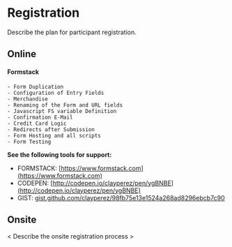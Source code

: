 # Registration
Describe the plan for participant registration.

## Online
#### Formstack
    - Form Duplication
    - Configuration of Entry Fields
    - Merchandise
    - Renaming of the Form and URL fields
    - Javascript FS variable Definition
    - Confirmation E-Mail
    - Credit Card Logic
    - Redirects after Submission
    - Form Hosting and all scripts
    - Form Testing
**See the following tools for support:**
* FORMSTACK: [https://www.formstack.com](https://www.formstack.com)
* CODEPEN: [http://codepen.io/clayperez/pen/ygBNBE](http://codepen.io/clayperez/pen/ygBNBE)
* GIST: [gist.github.com/clayperez/98fb75e13e1524a268ad8296ebcb7c90](/gist.github.com/clayperez/98fb75e13e1524a268ad8296ebcb7c90)

## Onsite

< Describe the onsite registration process >

